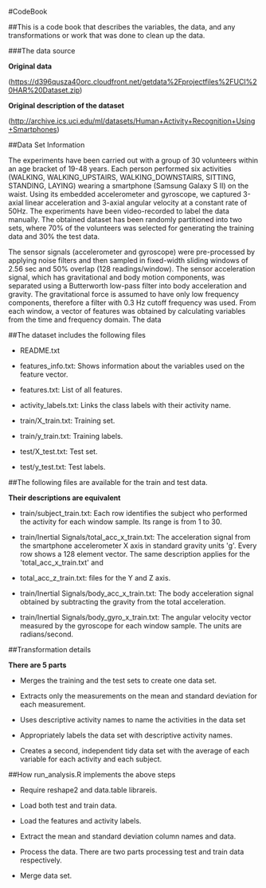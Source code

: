 #CodeBook

##This is a code book that describes the variables, the data, and any transformations or work that was done to clean up the data.

###The data source

 **Original data** 

(https://d396qusza40orc.cloudfront.net/getdata%2Fprojectfiles%2FUCI%20HAR%20Dataset.zip)
    
**Original description of the dataset** 

(http://archive.ics.uci.edu/ml/datasets/Human+Activity+Recognition+Using+Smartphones)

##Data Set Information

The experiments have been carried out with a group of 30 volunteers within an age bracket of 19-48 years. Each person performed six activities (WALKING, WALKING_UPSTAIRS, WALKING_DOWNSTAIRS, SITTING, STANDING, LAYING) wearing a smartphone (Samsung Galaxy S II) on the waist. Using its embedded accelerometer and gyroscope, we captured 3-axial linear acceleration and 3-axial angular velocity at a constant rate of 50Hz. The experiments have been video-recorded to label the data manually. The obtained dataset has been randomly partitioned into two sets, where 70% of the volunteers was selected for generating the training data and 30% the test data.

The sensor signals (accelerometer and gyroscope) were pre-processed by applying noise filters and then sampled in fixed-width sliding windows of 2.56 sec and 50% overlap (128 readings/window). The sensor acceleration signal, which has gravitational and body motion components, was separated using a Butterworth low-pass filter into body acceleration and gravity. The gravitational force is assumed to have only low frequency components, therefore a filter with 0.3 Hz cutoff frequency was used. From each window, a vector of features was obtained by calculating variables from the time and frequency domain.
The data

##The dataset includes the following files

* README.txt

* features_info.txt: Shows information about the variables used on the feature vector.

* features.txt: List of all features.

* activity_labels.txt: Links the class labels with their activity name.

* train/X_train.txt: Training set.

* train/y_train.txt: Training labels.

* test/X_test.txt: Test set.

* test/y_test.txt: Test labels.

##The following files are available for the train and test data. 

**Their descriptions are equivalent**

* train/subject_train.txt: Each row identifies the subject who performed the activity for each window sample. Its range is from 1 to 30.

* train/Inertial Signals/total_acc_x_train.txt: The acceleration signal from the smartphone accelerometer X axis in standard gravity units 'g'. Every row shows a 128 element vector. The same description applies for the 'total_acc_x_train.txt' and 

* total_acc_z_train.txt: files for the Y and Z axis.

* train/Inertial Signals/body_acc_x_train.txt: The body acceleration signal obtained by subtracting the gravity from the total acceleration.

* train/Inertial Signals/body_gyro_x_train.txt: The angular velocity vector measured by the gyroscope for each window sample. The units are radians/second.

##Transformation details

**There are 5 parts**

* Merges the training and the test sets to create one data set.

* Extracts only the measurements on the mean and standard deviation for each measurement.

* Uses descriptive activity names to name the activities in the data set

* Appropriately labels the data set with descriptive activity names.
   
* Creates a second, independent tidy data set with the average of each variable for each activity and each subject.

##How run_analysis.R implements the above steps

* Require reshape2 and data.table librareis.

* Load both test and train data.

* Load the features and activity labels.

* Extract the mean and standard deviation column names and data.

* Process the data. There are two parts processing test and train data respectively.

* Merge data set.

